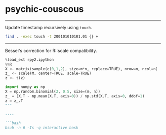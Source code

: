 # psychic-couscous

----
Update timestamp recursively using `touch`.

```bash
find . -exec touch -t 200101010101.01 {} +
```
----

Bessel's correction for R::scale compatibility.

```python
%load_ext rpy2.ipython
%%R
X <- matrix(sample(c(0,1,2), size=m*n, replace=TRUE), nrow=m, ncol=n)
z_ <- scale(M, center=TRUE, scale=TRUE)
z <- t(z)

import numpy as np
X = np.random.binomial(2, 0.5, size=(m, n))
z_ = (X.T - np.mean(X.T, axis=0)) / np.std(X.T, axis=0, ddof=1)
z = z_.T
"""

----

```bash
bsub -n 6 -Is -q interactive bash
```
